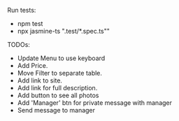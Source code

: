 Run tests:
 - npm test 
 - npx jasmine-ts \".test/*.spec.ts\""

TODOs: 
- Update Menu to use keyboard
- Add Price.
- Move Filter to separate table.
- Add link to site.
- Add link for full description.
- Add button to see all photos
- Add 'Manager' btn for private message with manager
- Send message to manager
